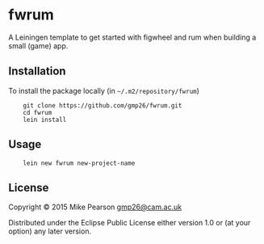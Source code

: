 # fwrum

A Leiningen template to get started with figwheel and rum when building a small (game) app.
## Installation

To install the package locally (in `~/.m2/repository/fwrum`)
```
    git clone https://github.com/gmp26/fwrum.git
    cd fwrum
    lein install
```

## Usage

```
    lein new fwrum new-project-name
```
## License

Copyright © 2015 Mike Pearson gmp26@cam.ac.uk

Distributed under the Eclipse Public License either version 1.0 or (at
your option) any later version.
